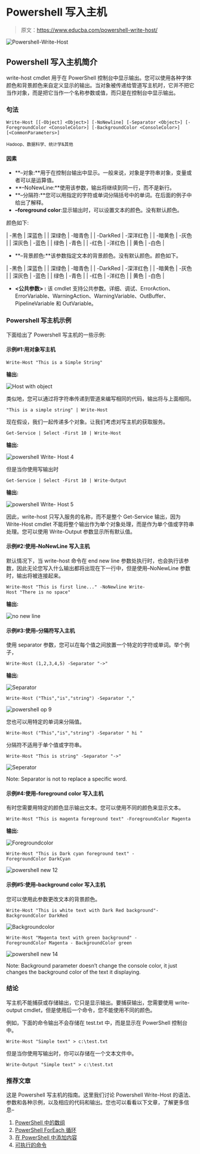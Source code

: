 # Powershell 写入主机

> 原文：<https://www.educba.com/powershell-write-host/>

![Powershell-Write-Host](img/36674473b9cc480a8ee4aae628f00a72.png)



## Powershell 写入主机简介

write-host cmdlet 用于在 PowerShell 控制台中显示输出。您可以使用各种字体颜色和背景颜色来自定义显示的输出。当对象被传递给管道写主机时，它并不把它当作对象，而是把它当作一个名称参数或值，而只是在控制台中显示输出。

### 句法

`Write-Host
[[-Object] <Object>] [-NoNewline] [-Separator <Object>] [-ForegroundColor <ConsoleColor>] [-BackgroundColor <ConsoleColor>] [<CommonParameters>]`

<small>Hadoop、数据科学、统计学&其他</small>

#### 因素

*   **–对象:**用于在控制台输出中显示。一般来说，对象是字符串对象，变量或者可以是运算值。
*   **–NoNewLine:**使用该参数，输出将继续到同一行，而不是新行。
*   **–分隔符:**您可以用指定的字符或单词分隔括号中的单词。在后面的例子中给出了解释。
*   **–foreground color**:显示输出时，可以设置文本的颜色。没有默认颜色。

颜色如下:

| -黑色 | 深蓝色 |
| 深绿色 | -暗青色 |
| -DarkRed | -深洋红色 |
| -暗黄色 | -灰色 |
| 深灰色 | -蓝色 |
| 绿色 | -青色 |
| -红色 | -洋红色 |
| 黄色 | -白色 |

*   **–背景颜色:**该参数指定文本的背景颜色。没有默认颜色。颜色如下。

| -黑色 | 深蓝色 |
| 深绿色 | -暗青色 |
| -DarkRed | -深洋红色 |
| -暗黄色 | -灰色 |
| 深灰色 | -蓝色 |
| 绿色 | -青色 |
| -红色 | -洋红色 |
| 黄色 | -白色 |

*   **<公共参数> :** 该 cmdlet 支持公共参数。详细、调试、ErrorAction、ErrorVariable、WarningAction、WarningVariable、OutBuffer、PipelineVariable 和 OutVariable。

### Powershell 写主机示例

下面给出了 Powershell 写主机的一些示例:

#### 示例#1:用对象写主机

`Write-Host "This is a Simple String"`

**输出:**

![Host with object](img/75b8c63fe671b43bd2ef2fae3ed159ec.png)



类似地，您可以通过将字符串传递到管道来编写相同的代码，输出将与上面相同。

`"This is a simple string" | Write-Host`

现在假设，我们一起传递多个对象。让我们考虑对写主机的获取服务。

`Get-Service | Select -First 10 | Write-Host`

**输出:**

![powershell Write- Host 4](img/5394bd7e4a1c83c42f6f1ebc92e422dc.png)



但是当你使用写输出时

`Get-Service | Select -First 10 | Write-Output`

**输出:**

![powershell Write- Host 5](img/8d905537d1292aa10fa6ba9d44a2102c.png)



因此，write-host 只写入服务的名称，而不是整个 Get-Service 输出，因为 Write-Host cmdlet 不能将整个输出作为单个对象处理，而是作为单个值或字符串处理。您可以使用 Write-Output 参数显示所有默认值。

#### 示例#2:使用–NoNewLine 写入主机

默认情况下，当 write-host 命令在 end new line 参数处执行时，也会执行该参数，因此无论您写入什么输出都将出现在下一行中，但是使用–NoNewLine 参数时，输出将被连接起来。

`Write-Host "This is first line..." -NoNewline
Write-Host "There is no space"`

**输出:**

![no new line](img/e185e84eca4927fbc0c45cad9c66bf5b.png)



#### 示例#3:使用–分隔符写入主机

使用 separator 参数，您可以在每个值之间放置一个特定的字符或单词。举个例子，

`Write-Host (1,2,3,4,5) -Separator "->"`

**输出:**

![Separator](img/cb94d3ae99a91eee5ad90a29d88e612f.png)



`Write-Host ("This","is","string") -Separator ","`

![powershell op 9](img/901a2632cf86e5a9eb01ec63ea2daa30.png)



您也可以用特定的单词来分隔值。

`Write-Host ("This","is","string") -Separator " hi "`

分隔符不适用于单个值或字符串。

`Write-Host "This is string" -Separator "->"`

![Seperator](img/ae6c11c3bc3da8ab9381803baa487864.png)



Note: Separator is not to replace a specific word.

#### 示例#4:使用–foreground color 写入主机

有时您需要用特定的颜色显示输出文本。您可以使用不同的颜色来显示文本。

`Write-Host "This is magenta foreground text" -ForegroundColor Magenta`

**输出:**

![Foregroundcolor](img/a348c8a769422a634b7e2333281d92ac.png)



`Write-Host "This is Dark cyan foreground text" -ForegroundColor DarkCyan`

![powershell new 12](img/8e06c1ee73423d49ec76c0cf8a0842d5.png)



#### 示例#5:使用–background color 写入主机

您可以使用此参数更改文本的背景颜色。

`Write-Host "This is white text with Dark Red background"-
BackgroundColor DarkRed`

![Backgroundcolor](img/d1e60e2d040564a5693f259ab674b453.png)



`Write-Host "Magenta text with green background" -ForegroundColor Magenta -
BackgroundColor green`

![powershell new 14](img/b8c457024045af832bf8036cbcf3bbd8.png)



Note: Background parameter doesn’t change the console color, it just changes the background color of the text it displaying.

### 结论

写主机不能捕获或存储输出，它只是显示输出。要捕获输出，您需要使用 write-output cmdlet，但是使用后一个命令，您不能使用不同的颜色。

例如，下面的命令输出不会存储在 test.txt 中，而是显示在 PowerShell 控制台中。

`Write-Host "Simple text" > c:\test.txt`

但是当你使用写输出时，你可以存储在一个文本文件中。

`Write-Output "Simple text" > c:\test.txt`

### 推荐文章

这是 Powershell 写主机的指南。这里我们讨论 Powershell Write-Host 的语法、参数和各种示例，以及相应的代码和输出。您也可以看看以下文章，了解更多信息–

1.  [PowerShell 中的数组](https://www.educba.com/array-in-powershell/)
2.  [PowerShell ForEach 循环](https://www.educba.com/powershell-foreach-loop/)
3.  [在 PowerShell 中添加内容](https://www.educba.com/add-content-in-powershell/)
4.  [可执行的命令](https://www.educba.com/ansible-commands/)





